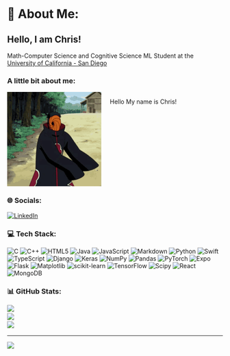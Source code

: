 # 💫 About Me:

## Hello, I am Chris!

Math-Computer Science and Cognitive Science ML Student at the [University of California - San Diego](https://ucsd.edu/)

<!-- <img src="./cafe.gif" alt="cafe" width="400px"> -->

### A little bit about me:

<div style="display: flex; align-items: flex-start;">

  <img src="./tobi.gif" alt="tobi" style="width: 220px; margin-right: 20px;">

<!-- ```
  class Christopher_Rebollar_Ramirez : public Software_Engineer {
      private:
          string Education = "University of California, San Diego";
          vector<string> Majors = {"Math-Computer Science", "Cognitive Science ML"};

      public: 
          string Portfolio = "crebollarramirez.me";
          string Email = "christopherrebollar0@icloud.com";
          string LinkedIn = "linkedin.com/in/christopher-rebollar-ramirez-1210b5260/";

          tuple<string, string, string, string> getInTouch() {
              return make_tuple(Email, Github, LinkedIn, Portfolio);
          }
  };
  ``` -->

  Hello My name is Chris!

</div>

### 🌐 Socials:

[![LinkedIn](https://img.shields.io/badge/LinkedIn-%230077B5.svg?logo=linkedin&logoColor=white)](https://linkedin.com/in/www.linkedin.com/in/christopher-rebollar-ramirez-1210b5260)

### 💻 Tech Stack:

![C](https://img.shields.io/badge/c-%2300599C.svg?style=for-the-badge&logo=c&logoColor=white) ![C++](https://img.shields.io/badge/c++-%2300599C.svg?style=for-the-badge&logo=c%2B%2B&logoColor=white) ![HTML5](https://img.shields.io/badge/html5-%23E34F26.svg?style=for-the-badge&logo=html5&logoColor=white) ![Java](https://img.shields.io/badge/java-%23ED8B00.svg?style=for-the-badge&logo=openjdk&logoColor=white) ![JavaScript](https://img.shields.io/badge/javascript-%23323330.svg?style=for-the-badge&logo=javascript&logoColor=%23F7DF1E) ![Markdown](https://img.shields.io/badge/markdown-%23000000.svg?style=for-the-badge&logo=markdown&logoColor=white) ![Python](https://img.shields.io/badge/python-3670A0?style=for-the-badge&logo=python&logoColor=ffdd54) ![Swift](https://img.shields.io/badge/swift-F54A2A?style=for-the-badge&logo=swift&logoColor=white) ![TypeScript](https://img.shields.io/badge/typescript-%23007ACC.svg?style=for-the-badge&logo=typescript&logoColor=white) ![Django](https://img.shields.io/badge/django-%23092E20.svg?style=for-the-badge&logo=django&logoColor=white) ![Keras](https://img.shields.io/badge/Keras-%23D00000.svg?style=for-the-badge&logo=Keras&logoColor=white) ![NumPy](https://img.shields.io/badge/numpy-%23013243.svg?style=for-the-badge&logo=numpy&logoColor=white) ![Pandas](https://img.shields.io/badge/pandas-%23150458.svg?style=for-the-badge&logo=pandas&logoColor=white) ![PyTorch](https://img.shields.io/badge/PyTorch-%23EE4C2C.svg?style=for-the-badge&logo=PyTorch&logoColor=white) ![Expo](https://img.shields.io/badge/expo-1C1E24?style=for-the-badge&logo=expo&logoColor=#D04A37) ![Flask](https://img.shields.io/badge/flask-%23000.svg?style=for-the-badge&logo=flask&logoColor=white) ![Matplotlib](https://img.shields.io/badge/Matplotlib-%23ffffff.svg?style=for-the-badge&logo=Matplotlib&logoColor=black) ![scikit-learn](https://img.shields.io/badge/scikit--learn-%23F7931E.svg?style=for-the-badge&logo=scikit-learn&logoColor=white) ![TensorFlow](https://img.shields.io/badge/TensorFlow-%23FF6F00.svg?style=for-the-badge&logo=TensorFlow&logoColor=white) ![Scipy](https://img.shields.io/badge/SciPy-%230C55A5.svg?style=for-the-badge&logo=scipy&logoColor=%white) ![React](https://img.shields.io/badge/react-%2320232a.svg?style=for-the-badge&logo=react&logoColor=%2361DAFB) ![MongoDB](https://img.shields.io/badge/MongoDB-%234ea94b.svg?style=for-the-badge&logo=mongodb&logoColor=white)

### 📊 GitHub Stats:

![](https://github-readme-stats.vercel.app/api?username=crebollarramirez&theme=midnight-purple&hide_border=false&include_all_commits=false&count_private=false)<br/>
![](https://github-readme-streak-stats.herokuapp.com/?user=crebollarramirez&theme=midnight-purple&hide_border=false)<br/>
![](https://github-readme-stats.vercel.app/api/top-langs/?username=crebollarramirez&theme=midnight-purple&hide_border=false&include_all_commits=false&count_private=false&layout=compact)

---

[![](https://visitcount.itsvg.in/api?id=crebollarramirez&icon=6&color=11)](https://visitcount.itsvg.in)

<!-- Proudly created with GPRM ( https://gprm.itsvg.in ) -->

